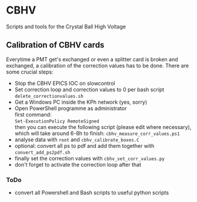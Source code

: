 # CBHV
Scripts and tools for the Crystal Ball High Voltage

## Calibration of CBHV cards

Everytime a PMT get's exchanged or even a splitter card is broken and exchanged, a calibration of the correction values has to be done. There are some crucial steps:

* Stop the CBHV EPICS IOC on slowcontrol
* Set correction loop and correction values to 0 per bash script `delete_correctionvalues.sh`
* Get a Windows PC inside the KPh network (yes, sorry)
* Open PowerShell programme as administrator  
  first command:  
  `Set-ExecutionPolicy RemoteSigned`  
  then you can execute the following script (please edit where necessary), which will take around 6-8h to finish: `cbhv_measure_corr_values.ps1`
* analyse data with `root` and `cbhv_calibrate_boxes.C`
* optional: convert all ps to pdf and add them together with `convert_add_ps2pdf.sh`
* finally set the correction values with `cbhv_set_corr_values.py`
* don't forget to activate the correction loop after that

### ToDo

* convert all Powershell and Bash scripts to useful python scripts
